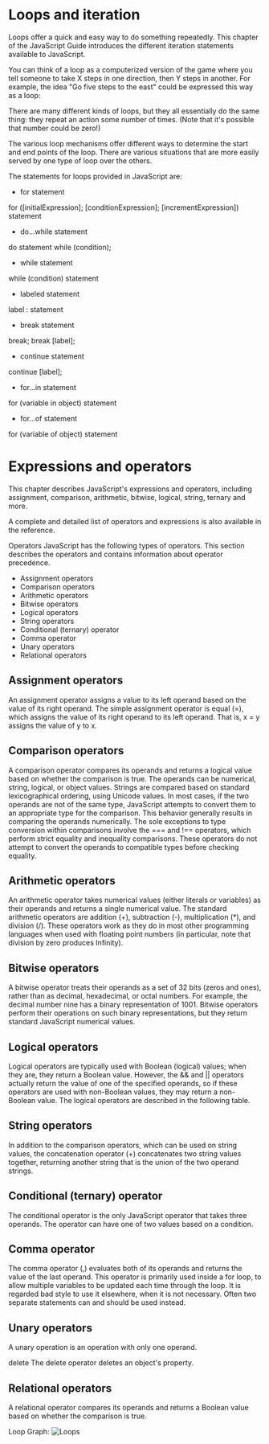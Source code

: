 # Loops and iteration
Loops offer a quick and easy way to do something repeatedly. This chapter of the JavaScript Guide introduces the different iteration statements available to JavaScript.

You can think of a loop as a computerized version of the game where you tell someone to take X steps in one direction, then Y steps in another. For example, the idea "Go five steps to the east" could be expressed this way as a loop:

There are many different kinds of loops, but they all essentially do the same thing: they repeat an action some number of times. (Note that it's possible that number could be zero!)

The various loop mechanisms offer different ways to determine the start and end points of the loop. There are various situations that are more easily served by one type of loop over the others.

The statements for loops provided in JavaScript are:
* for statement

for ([initialExpression]; [conditionExpression]; [incrementExpression])
  statement
* do...while statement

do
  statement
while (condition);

* while statement

while (condition)
  statement

* labeled statement

label :
   statement

* break statement

break;
break [label];

* continue statement

continue [label];


* for...in statement

for (variable in object)
  statement

* for...of statement

for (variable of object)
  statement


# Expressions and operators

This chapter describes JavaScript's expressions and operators, including assignment, comparison, arithmetic, bitwise, logical, string, ternary and more.

A complete and detailed list of operators and expressions is also available in the reference.

Operators
JavaScript has the following types of operators. This section describes the operators and contains information about operator precedence.

* Assignment operators
* Comparison operators
* Arithmetic operators
* Bitwise operators
* Logical operators
* String operators
* Conditional (ternary) operator
* Comma operator
* Unary operators
* Relational operators

## Assignment operators
An assignment operator assigns a value to its left operand based on the value of its right operand. The simple assignment operator is equal (=), which assigns the value of its right operand to its left operand. That is, x = y assigns the value of y to x.

## Comparison operators
A comparison operator compares its operands and returns a logical value based on whether the comparison is true. The operands can be numerical, string, logical, or object values. Strings are compared based on standard lexicographical ordering, using Unicode values. In most cases, if the two operands are not of the same type, JavaScript attempts to convert them to an appropriate type for the comparison. This behavior generally results in comparing the operands numerically. The sole exceptions to type conversion within comparisons involve the === and !== operators, which perform strict equality and inequality comparisons. These operators do not attempt to convert the operands to compatible types before checking equality. 

## Arithmetic operators
An arithmetic operator takes numerical values (either literals or variables) as their operands and returns a single numerical value. The standard arithmetic operators are addition (+), subtraction (-), multiplication (*), and division (/). These operators work as they do in most other programming languages when used with floating point numbers (in particular, note that division by zero produces Infinity).

## Bitwise operators
A bitwise operator treats their operands as a set of 32 bits (zeros and ones), rather than as decimal, hexadecimal, or octal numbers. For example, the decimal number nine has a binary representation of 1001. Bitwise operators perform their operations on such binary representations, but they return standard JavaScript numerical values.

## Logical operators
Logical operators are typically used with Boolean (logical) values; when they are, they return a Boolean value. However, the && and || operators actually return the value of one of the specified operands, so if these operators are used with non-Boolean values, they may return a non-Boolean value. The logical operators are described in the following table.

## String operators
In addition to the comparison operators, which can be used on string values, the concatenation operator (+) concatenates two string values together, returning another string that is the union of the two operand strings.

## Conditional (ternary) operator
The conditional operator is the only JavaScript operator that takes three operands. The operator can have one of two values based on a condition.

## Comma operator
The comma operator (,) evaluates both of its operands and returns the value of the last operand. This operator is primarily used inside a for loop, to allow multiple variables to be updated each time through the loop. It is regarded bad style to use it elsewhere, when it is not necessary. Often two separate statements can and should be used instead.

## Unary operators
A unary operation is an operation with only one operand.

delete
The delete operator deletes an object's property.

## Relational operators
A relational operator compares its operands and returns a Boolean value based on whether the comparison is true.



Loop Graph:
![Loops](https://media.geeksforgeeks.org/wp-content/uploads/Loop1.png)